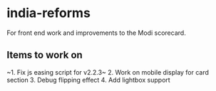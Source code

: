 # india-reforms

For front end work and improvements to the Modi scorecard.

## Items to work on

~1. Fix js easing script for v2.2.3~
2. Work on mobile display for card section
3. Debug flipping effect
4. Add lightbox support

